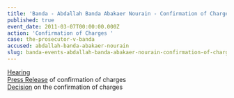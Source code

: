 ```yaml
---
title: 'Banda - Abdallah Banda Abakaer Nourain - Confirmation of Charges '
published: true
event_date: 2011-03-07T00:00:00.000Z
action: 'Confirmation of Charges '
case: the-prosecutor-v-banda
accused: abdallah-banda-abakaer-nourain
slug: banda-events-abdallah-banda-abakaer-nourain-confirmation-of-charges-
---
```



[Hearing](https://youtu.be/3AC9QWOtDfA)
<br>[Press Release](https://www.icc-cpi.int/Pages/item.aspx?name=PR635) of confirmation of charges
<br>[Decision](https://www.icc-cpi.int/Pages/record.aspx?docNo=ICC-02/05-03/09-121-Corr-Red) on the confirmation of charges